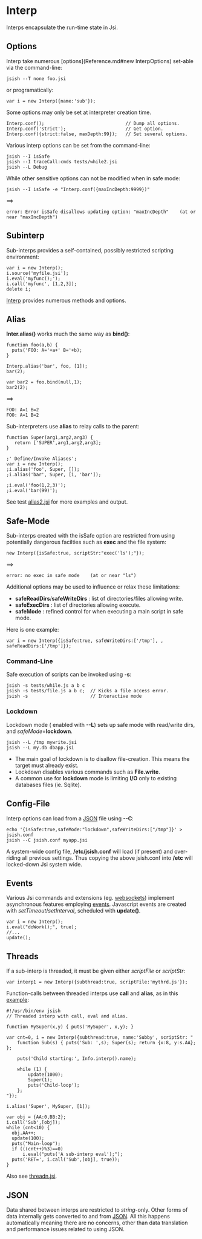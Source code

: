 Interp
====
<div id="sectmenu"></div>
Interps encapsulate the run-time state in Jsi.

Options
-------
Interp take numerous [options](Reference.md#new InterpOptions)
set-able via the command-line:

    jsish --T none foo.jsi

or programatically:
   
    var i = new Interp({name:'sub'});

Some options may only be set at interpreter creation time.

    Interp.conf();                              // Dump all options.
    Interp.conf('strict');                      // Get option.
    Interp.conf({strict:false, maxDepth:99});   // Set several options.

Various interp options can be set from the command-line:

    jsish --I isSafe
    jsish --I traceCall:cmds tests/while2.jsi
    jsish --L Debug

While other sensitive options can not be modified when in safe mode:

    jsish --I isSafe -e "Interp.conf({maxIncDepth:9999})"

==>

    error: Error isSafe disallows updating option: "maxIncDepth"    (at or near "maxIncDepth")


Subinterp
----
Sub-interps provides a self-contained, possibly restricted scripting environment:

    var i = new Interp();
    i.source('myfile.jsi');
    i.eval('myfunc();');
    i.call('myfunc', [1,2,3]);
    delete i;

[Interp](Reference.md#Interp) provides numerous methods and options.


Alias
----

**Inter.alias()** works much the same way as **bind()**:

    function foo(a,b) {
      puts('FOO: A='+a+' B='+b);
    }
    
    Interp.alias('bar', foo, [1]);
    bar(2);
    
    var bar2 = foo.bind(null,1);
    bar2(2);

==>

    FOO: A=1 B=2
    FOO: A=1 B=2

Sub-interpreters use **alias** to relay calls to the parent:

    function Super(arg1,arg2,arg3) {
       return ['SUPER',arg1,arg2,arg3];
    }
    
    ;' Define/Invoke Aliases';
    var i = new Interp();
    ;i.alias('foo', Super, []);
    ;i.alias('bar', Super, [i, 'bar']);
    
    ;i.eval('foo(1,2,3)');
    ;i.eval('bar(99)');

See test [alias2.jsi](https://jsish.org/jsi/file/tests/alias2.jsi) for more examples and output.

Safe-Mode
----
Sub-interps created with the isSafe option
are restricted from using potentially dangerous facilties such as **exec** and the file system:

    new Interp({isSafe:true, scriptStr:"exec('ls');"}); 
    
==>

    error: no exec in safe mode    (at or near "ls")


Additional options may be used to influence or relax these limitations:

* **safeReadDirs**/**safeWriteDirs** : list of directories/files allowing write.
* **safeExecDirs** : list of directories allowing execute.
* **safeMode** : refined control for when executing a main script in safe mode.

Here is one example:

    var i = new Interp({isSafe:true, safeWriteDirs:['/tmp'], , safeReadDirs:['/tmp']});


### Command-Line
Safe execution of scripts can be invoked using **-s**:

    jsish -s tests/while.js a b c
    jsish -s tests/file.js a b c;  // Kicks a file access error.
    jsish -s                       // Interactive mode

### Lockdown
Lockdown mode ( enabled with **--L**) sets up safe mode
with read/write dirs, and *safeMode*=**lockdown**.

    jsish --L /tmp mywrite.jsi
    jsish --L my.db dbapp.jsi

* The main goal of lockdown is to disallow file-creation. This means the target must already exist.
* Lockdown disables various commands such as **File.write**.
* A common use for **lockdown** mode is limiting **I/O** only to existing databases files (ie. Sqlite).

Config-File
----
Interp options can load from a [JSON](./Builtins.md#JSON) file using **--C**:

    echo '{isSafe:true,safeMode:"lockdown",safeWriteDirs:["/tmp"]}' > jsish.conf
    jsish --C jsish.conf myapp.jsi

A system-wide config file, **/etc/jsish.conf** will load (if present) and over-riding all previous settings.
Thus copying the above jsish.conf into **/etc** will locked-down Jsi system wide.


Events
------
Various Jsi commands and extensions (eg. [websockets](Builtins.md#websocket)) implement asynchronous
features employing [events](Builtins.md#event).  Javascript events are created with *setTimeout*/*setInterval*,
scheduled with **update()**.

    var i = new Interp();
    i.eval("doWork();", true);
    //...
    update();


Threads
--------------
If a sub-interp is threaded, it must be given either *scriptFile* or *scriptStr*:

    var interp1 = new Interp({subthread:true, scriptFile:'mythrd.js'});

Function-calls between threaded interps use **call** and **alias**, as in this
[example](https://jsish.org/jsi/file/js-demos/thread.jsi):

    #!/usr/bin/env jsish
    // Threaded interp with call, eval and alias.

    function MySuper(x,y) { puts('MySuper', x,y); }
    
    var cnt=0, i = new Interp({subthread:true, name:'Subby', scriptStr: "
        function Sub(s) { puts('Sub: ',s); Super(s); return {x:8, y:s.AA}; };
    
        puts('Child starting:', Info.interp().name);
    
        while (1) {
            update(1000);
            Super(1);
            puts('Child-loop');
        };
    "});
    
    i.alias('Super', MySuper, [1]);
    
    var obj = {AA:0,BB:2};
    i.call('Sub',[obj]);
    while (cnt<10) {
      obj.AA++;
      update(100);
      puts("Main-loop");
      if (((cnt++)%3)==0)
          i.eval("puts('A sub-interp eval');");
      puts('RET=', i.call('Sub',[obj], true));
    }

Also see [threadn.jsi](https://jsish.org/jsi/file/js-demos/threadn.jsi).

JSON
----
Data shared between interps are restricted to *string*-only.
Other forms of data internally gets converted to and from [JSON](Builtins.md#json).
All this happens automatically meaning there are no concerns,
other than data translation and performance issues related to using JSON.



